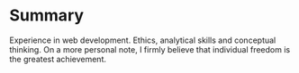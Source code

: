 # Summary

Experience in web development. Ethics, analytical skills and conceptual thinking. On a more personal note, I firmly believe that individual freedom is the greatest achievement.
